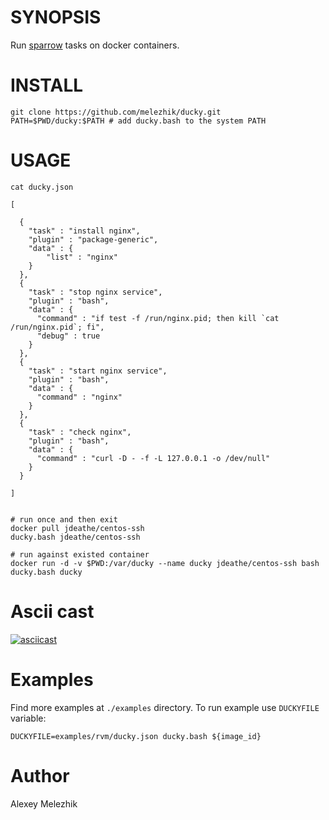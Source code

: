 # SYNOPSIS

Run [sparrow](https://github.com/melezhik/sparrow) tasks on docker containers.

# INSTALL

    git clone https://github.com/melezhik/ducky.git
    PATH=$PWD/ducky:$PATH # add ducky.bash to the system PATH

# USAGE


    cat ducky.json

    [
    
      {
        "task" : "install nginx",
        "plugin" : "package-generic",
        "data" : {
            "list" : "nginx"
        }
      },
      {
        "task" : "stop nginx service",
        "plugin" : "bash",
        "data" : {
          "command" : "if test -f /run/nginx.pid; then kill `cat /run/nginx.pid`; fi",
          "debug" : true
        }
      },
      {
        "task" : "start nginx service",
        "plugin" : "bash",
        "data" : {
          "command" : "nginx"
        }
      },
      {
        "task" : "check nginx",
        "plugin" : "bash",
        "data" : {
          "command" : "curl -D - -f -L 127.0.0.1 -o /dev/null"
        }
      }
    
    ]
            

    # run once and then exit
    docker pull jdeathe/centos-ssh
    ducky.bash jdeathe/centos-ssh

    # run against existed container
    docker run -d -v $PWD:/var/ducky --name ducky jdeathe/centos-ssh bash
    ducky.bash ducky

# Ascii cast

[![asciicast](https://asciinema.org/a/132694.png)](https://asciinema.org/a/132694)

# Examples

Find more examples at `./examples` directory. To run example use `DUCKYFILE` variable:

    DUCKYFILE=examples/rvm/ducky.json ducky.bash ${image_id}


# Author 

Alexey Melezhik

    
